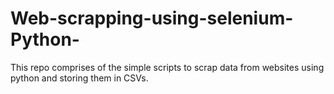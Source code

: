 # Web-scrapping-using-selenium-Python-
This repo comprises of the simple scripts to scrap data from websites using python and storing them in CSVs. 
